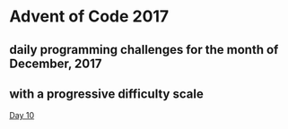 # Advent of Code 2017 
## daily programming challenges for the month of December, 2017
## with a progressive difficulty scale

[Day 10](https://github.com/mweiss9676/AdventCalendarCSharp/tree/master/Day10)
